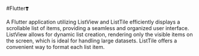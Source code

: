 #Flutter❣️

A Flutter application utilizing ListView and ListTile efficiently displays a scrollable list of items, providing a seamless and organized user interface. ListView allows for dynamic list creation, rendering only the visible items on the screen, which is ideal for handling large datasets. ListTile offers a convenient way to format each list item.
